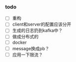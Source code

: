 ### todo     

- [ ] 重构
- [ ] client和server的配置应该分开
- [ ] 生成的日志扔到kafka中？
- [ ] 做成分布式的
- [ ] docker
- [ ] message换成pb？
- [ ] 应用一下限流？